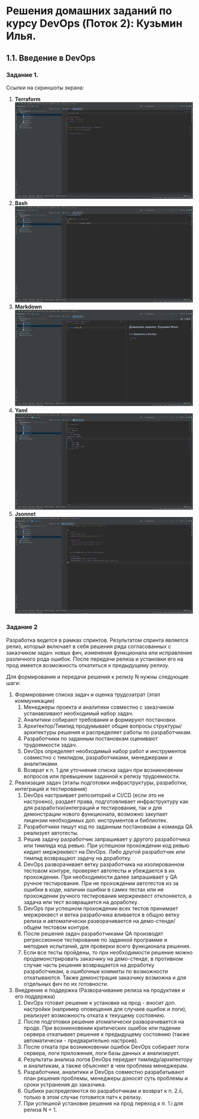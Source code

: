 # Решения домашних заданий по курсу DevOps (Поток 2): Кузьмин Илья.

## 1.1. Введение в DevOps
### Задание 1.
Ссылки на скриншоты экрана:
1. **Terraform**
![Terraform](resourses/tf.png)
2. **Bash**
![Bash](resourses/sh.png)
5. **Markdown**
![Markdown](resourses/md.png) 
7. **Yaml**
![Yaml](resourses/yaml.png)
9. **Jsonnet**
![Jsonnet](resourses/jsonnet.png)

### Задание 2
Разработка ведется в рамках спринтов. Результатом спринта является релиз, который включает в себя решения ряда согласованных с заказчиком
задач: новых фич, изменения функционала или исправление различного рода ошибок. 
После передачи релиза и установки его на прод имеется возможность откатиться к предыдущему релизу.

Для формирования и передачи решения к релизу N нужны следующие шаги:
1. Формирование списка задач и оценка трудозатрат (этап коммуникации)
   1. Менеджеры проекта и аналитики совместно с заказчиком устанавливают необходимый набор задач. 
   2. Аналитики собирают требования и формируют постановки.
   3. Архитектор/Тимлид продумывает общие вопросы структуры/архитектуры решения и распределяет работы
   по разработчикам.
   4. Разработчики по заданным постановкам оценивают трудоемкости задач.
   5. DevOps определяет необходимый набор работ и инструментов совместно с тимлидом, разработчиками, менеджерами и аналитиками.
   6. Возврат к п. 1 для уточнения списка задач при возникновении вопросов или превышении заданной к релизу трудоемкости.
2. Реализация задач (этапы подготовки инфраструктуры, разработки, интеграций и тестирования)
   1. DevOps настраивает репозиторий и CI/CD (если это не настроено), раздает права, подготовливает инфраструктуру как для разработки/интеграций и тестирования, 
   так и для демонстрации нового функционала, возможно закупает лицензии необходимых доп. инструментов и библиотек.
   2. Разработчики пишут код по заданным постановкам а команда QA реализует автотесты.
   3. Решив задачу разработчик запрашивает у другого разработчика или тимлида код ревью. При успешном прохождении код ревью кидает мержреквест на DevOps. 
   Либо другой разработчик или тимлид возвращают задачу на доработку.
   4. DevOps разворачивает ветку разработчика на изолированном тестовом контуре, проверяет автотесты и убеждается в их прохождении. 
   При необходимости далее запрашивает у QA ручное тестирование. При не прохождении автотестов из за ошибки в коде, 
   наличии ошибки в самих тестах или не прохождении ручного тестирования мержреквест отклоняется, а задача или тест возвращается на доработку.
   5. DevOps при успешном прохождении всех тестов принимает мержреквест и ветка разрабочика вливается в общую ветку релиза 
   и автоматически разворачивается на демо-стенде/общем тестовом контуре.
   6. После решения задач разработчиками QA производят регрессионное тестирование по заданной программе и методике испытаний, 
   для проверки всего функционала решения.
   7. Если все тесты пройдены, то при необходимости решение можно продемонстрировать заказчику на демо-стенде, в противном случае
   часть решения возвращается на доработку разработчикам, а ошибочные коммиты по возможности откатываются. 
   Также демонстрация заказчику возможна и для отдельных фич по их готовности.
3. Внедрение и поддержка (Разворачивание релиза на продуктиве и его поддержка)
   1. DevOps готовит решение к установке на прод - вносит доп. настройки (например оповещения для случаев ошибок и логи), 
   реализует возможность отката к текущему состоянию.
   2. После подготовки решение атоматически разворачивается на проде. При возникновении критических ошибок или падении сервера
   откатывает решение к предыдущему состоянию (также автоматически - предварительно настроив). 
   3. После отката при возникновении ошибок DevOps собирает логи сервера, логи приложения, логи базы данных и анализирует.
   4. Результаты анализа логов DevOps передает тимлиду/архитектору и аналитикам, а также объясняет в чем проблема менеджерам.
   5. Разработчики, аналитики и DevOps совместно разрабатывают план решения проблемы, менеджеры доносят суть проблемы и сроки устранения до заказчика.
   6. Ошбики распределяются по разработчикам и возврат к п. 2.ii, только в этом случае готовится патч к релизу.
   7. При успешной установке решения на прод переход к п. 1.i для релиза N + 1.

   

